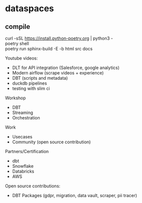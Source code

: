 # dataspaces  

## compile  
curl -sSL https://install.python-poetry.org | python3 -  
poetry shell  
poetry run sphinx-build -E -b html src docs 

Youtube videos:  
- DLT for API integration (Salesforce, google analytics)
- Modern airflow (scrape videos + experience)
- DBT (scripts and metadata)
- duckdb pipelines
- testing with slim ci

Workshop
- DBT
- Streaming
- Orchestration

Work
- Usecases
- Community (open source contribution)

Partners/Certification
- dbt
- Snowflake
- Databricks
- AWS

Open source contributions:
- DBT Packages (gdpr, migration, data vault, scraper, pii tracer)

